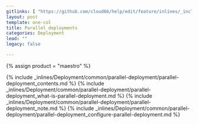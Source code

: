 ```yaml
---
gitlinks: [ "https://github.com/cloud66/help/edit/feature/inlines/_includes/_inlines/Deployment/common/parallel-deployment/parallel-deployment_contents.md", "https://github.com/cloud66/help/edit/feature/inlines/_includes/_inlines/Deployment/common/parallel-deployment/parallel-deployment_what-is-parallel-deployment.md", "https://github.com/cloud66/help/edit/feature/inlines/_includes/_inlines/Deployment/common/parallel-deployment/parallel-deployment_note.md", "https://github.com/cloud66/help/edit/feature/inlines/_includes/_inlines/Deployment/common/parallel-deployment/parallel-deployment_configure-parallel-deployment.md" ]
layout: post
template: one-col
title: Parallel deployments
categories: Deployment
lead: ""
legacy: false

---
```

{% assign product = "maestro" %}

{% include _inlines/Deployment/common/parallel-deployment/parallel-deployment_contents.md %}
{% include _inlines/Deployment/common/parallel-deployment/parallel-deployment_what-is-parallel-deployment.md %}
{% include _inlines/Deployment/common/parallel-deployment/parallel-deployment_note.md %}
{% include _inlines/Deployment/common/parallel-deployment/parallel-deployment_configure-parallel-deployment.md %}
